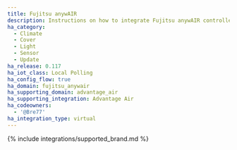 ```yaml
---
title: Fujitsu anywAIR
description: Instructions on how to integrate Fujitsu anywAIR controller into Home Assistant.
ha_category:
  - Climate
  - Cover
  - Light
  - Sensor
  - Update
ha_release: 0.117
ha_iot_class: Local Polling
ha_config_flow: true
ha_domain: fujitsu_anywair
ha_supporting_domain: advantage_air
ha_supporting_integration: Advantage Air
ha_codeowners:
  - '@Bre77'
ha_integration_type: virtual
---
```


{% include integrations/supported_brand.md %}